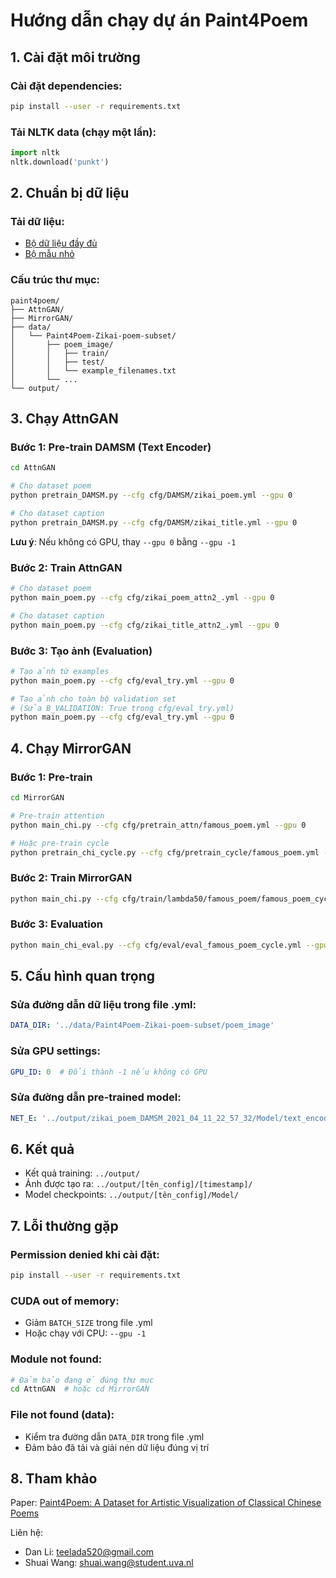 # Hướng dẫn chạy dự án Paint4Poem

## 1. Cài đặt môi trường

### Cài đặt dependencies:
```bash
pip install --user -r requirements.txt
```

### Tải NLTK data (chạy một lần):
```python
import nltk
nltk.download('punkt')
```

## 2. Chuẩn bị dữ liệu

### Tải dữ liệu:
- [Bộ dữ liệu đầy đủ](https://drive.google.com/drive/folders/1ySx3xTq1Lzay6N-2qvqkar9TUkV2eR8q?usp=sharing)
- [Bộ mẫu nhỏ](https://drive.google.com/file/d/1iJ8WApTiVGznkU2qXcdycZjrQGYxUoOT/view?usp=sharing)

### Cấu trúc thư mục:
```
paint4poem/
├── AttnGAN/
├── MirrorGAN/
├── data/
│   └── Paint4Poem-Zikai-poem-subset/
│       ├── poem_image/
│       │   ├── train/
│       │   ├── test/
│       │   └── example_filenames.txt
│       └── ...
└── output/
```

## 3. Chạy AttnGAN

### Bước 1: Pre-train DAMSM (Text Encoder)
```bash
cd AttnGAN

# Cho dataset poem
python pretrain_DAMSM.py --cfg cfg/DAMSM/zikai_poem.yml --gpu 0

# Cho dataset caption
python pretrain_DAMSM.py --cfg cfg/DAMSM/zikai_title.yml --gpu 0
```

**Lưu ý**: Nếu không có GPU, thay `--gpu 0` bằng `--gpu -1`

### Bước 2: Train AttnGAN
```bash
# Cho dataset poem
python main_poem.py --cfg cfg/zikai_poem_attn2_.yml --gpu 0

# Cho dataset caption
python main_poem.py --cfg cfg/zikai_title_attn2_.yml --gpu 0
```

### Bước 3: Tạo ảnh (Evaluation)
```bash
# Tạo ảnh từ examples
python main_poem.py --cfg cfg/eval_try.yml --gpu 0

# Tạo ảnh cho toàn bộ validation set
# (Sửa B_VALIDATION: True trong cfg/eval_try.yml)
python main_poem.py --cfg cfg/eval_try.yml --gpu 0
```

## 4. Chạy MirrorGAN

### Bước 1: Pre-train
```bash
cd MirrorGAN

# Pre-train attention
python main_chi.py --cfg cfg/pretrain_attn/famous_poem.yml --gpu 0

# Hoặc pre-train cycle
python pretrain_chi_cycle.py --cfg cfg/pretrain_cycle/famous_poem.yml --gpu 0
```

### Bước 2: Train MirrorGAN
```bash
python main_chi.py --cfg cfg/train/lambda50/famous_poem/famous_poem_cycle.yml --gpu 0
```

### Bước 3: Evaluation
```bash
python main_chi_eval.py --cfg cfg/eval/eval_famous_poem_cycle.yml --gpu 0
```

## 5. Cấu hình quan trọng

### Sửa đường dẫn dữ liệu trong file .yml:
```yaml
DATA_DIR: '../data/Paint4Poem-Zikai-poem-subset/poem_image'
```

### Sửa GPU settings:
```yaml
GPU_ID: 0  # Đổi thành -1 nếu không có GPU
```

### Sửa đường dẫn pre-trained model:
```yaml
NET_E: '../output/zikai_poem_DAMSM_2021_04_11_22_57_32/Model/text_encoder600.pth'
```

## 6. Kết quả

- Kết quả training: `../output/`
- Ảnh được tạo ra: `../output/[tên_config]/[timestamp]/`
- Model checkpoints: `../output/[tên_config]/Model/`

## 7. Lỗi thường gặp

### Permission denied khi cài đặt:
```bash
pip install --user -r requirements.txt
```

### CUDA out of memory:
- Giảm `BATCH_SIZE` trong file .yml
- Hoặc chạy với CPU: `--gpu -1`

### Module not found:
```bash
# Đảm bảo đang ở đúng thư mục
cd AttnGAN  # hoặc cd MirrorGAN
```

### File not found (data):
- Kiểm tra đường dẫn `DATA_DIR` trong file .yml
- Đảm bảo đã tải và giải nén dữ liệu đúng vị trí

## 8. Tham khảo

Paper: [Paint4Poem: A Dataset for Artistic Visualization of Classical Chinese Poems](https://arxiv.org/abs/2109.11682)

Liên hệ:
- Dan Li: teelada520@gmail.com
- Shuai Wang: shuai.wang@student.uva.nl
